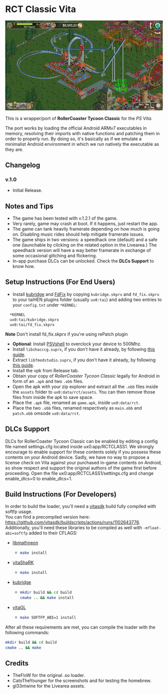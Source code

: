 # RCT Classic Vita

<p align="center"><img src="./screenshots/game.png"></p>

This is a wrapper/port of <b>RollerCoaster Tycoon Classic</b> for the *PS Vita*.

The port works by loading the official Android ARMv7 executables in memory, resolving their imports with native functions and patching them in order to properly run.
By doing so, it's basically as if we emulate a minimalist Android environment in which we run natively the executable as they are.

## Changelog

### v.1.0

- Initial Release.

## Notes and Tips

- The game has been tested with v.1.2.1 of the game.
- Very rarely, game may crash at boot. If it happens, just restart the app.
- The game can tank heavily framerate depending on how much is going on. Disabling music rides should help mitigate framerate issues.
- The game ships in two versions: a speedhack one (default) and a safe one (launchable by clicking on the related option in the Livearea.) The speedhack version will have a way better framerate in exchange of some occasional glitching and flickering.
- In-app purchase DLCs can be unlocked. Check the <b>DLCs Support</b> to know how.

## Setup Instructions (For End Users)

- Install [kubridge](https://github.com/TheOfficialFloW/kubridge/releases/) and [FdFix](https://github.com/TheOfficialFloW/FdFix/releases/) by copying `kubridge.skprx` and `fd_fix.skprx` to your taiHEN plugins folder (usually `ux0:tai`) and adding two entries to your `config.txt` under `*KERNEL`:
  
```
  *KERNEL
  ux0:tai/kubridge.skprx
  ux0:tai/fd_fix.skprx
```

**Note** Don't install fd_fix.skprx if you're using rePatch plugin

- **Optional**: Install [PSVshell](https://github.com/Electry/PSVshell/releases) to overclock your device to 500Mhz.
- Install `libshacccg.suprx`, if you don't have it already, by following [this guide](https://samilops2.gitbook.io/vita-troubleshooting-guide/shader-compiler/extract-libshacccg.suprx).
- Extract `libfmodstudio.suprx`, if you don't have it already, by following [this guide](https://gist.github.com/hatoving/99253e1b3efdefeaf0ca66e0c5dc7089).
- Install the vpk from Release tab.
- Obtain your copy of *RollerCoaster Tycoon Classic* legally for Android in form of an `.apk` and two `.obb` files.
- Open the apk with your zip explorer and extract all the `.obb` files inside the `assets` folder to `ux0:data/rct/assets`. You can then remove those files from inside the apk to save space.
- Place the `.apk` file, renamed as `game.apk`, inside `ux0:data/rct`.
- Place the two `.obb` files, renamed respectively as `main.obb` and `patch.obb` omsode `ux0:data/rct`.

## DLCs Support

DLCs for RollerCoaster Tycoon Classic can be enabled by editing a config file named settings.cfg located inside ux0:app/RCTCLASS1. We strongly encourage to enable support for these contents solely if you possess these contents on your Android device. Sadly, we have no way to propose a license check on Vita against your purchased in-game contents on Android, so show respect and support the original authors of the game first before proceeding. Open the file ux0:app/RCTCLASS1/settings.cfg and change enable_dlcs=0 to enable_dlcs=1.

## Build Instructions (For Developers)

In order to build the loader, you'll need a [vitasdk](https://github.com/vitasdk) build fully compiled with softfp usage.  
You can find a precompiled version here: https://github.com/vitasdk/buildscripts/actions/runs/1102643776.  
Additionally, you'll need these libraries to be compiled as well with `-mfloat-abi=softfp` added to their CFLAGS:

- [libmathneon](https://github.com/Rinnegatamante/math-neon)

  - ```bash
    make install
    ```

- [vitaShaRK](https://github.com/Rinnegatamante/vitaShaRK)

  - ```bash
    make install
    ```

- [kubridge](https://github.com/TheOfficialFloW/kubridge)

  - ```bash
    mkdir build && cd build
    cmake .. && make install
    ```

- [vitaGL](https://github.com/Rinnegatamante/vitaGL)

  - ````bash
    make SOFTFP_ABI=1 install
    ````

After all these requirements are met, you can compile the loader with the following commands:

```bash
mkdir build && cd build
cmake .. && make
```

## Credits

- TheFloW for the original .so loader.
- CatoTheYounger for the screenshots and for testing the homebrew.
- gl33ntwine for the Livearea assets.
